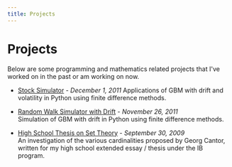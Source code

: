 ```yaml
---
title: Projects
---
```


# Projects #

Below are some programming and mathematics related projects that I\'ve worked on in the past or am working on now.

* [Stock Simulator](https://github.com/wwkong/Stock-Simulator) - *December 1, 2011*
Applications of GBM with drift and volatility in Python using finite difference methods.

* [Random Walk Simulator with Drift](https://github.com/wwkong/Biased-Random-Walk) - *November 26, 2011*  
Simulation of GBM with drift in Python using finite difference methods.

* [High School Thesis on Set Theory](files/Extended_Essay_in_Maths.pdf) - *September 30, 2009*  
An investigation of the various cardinalities proposed by Georg Cantor, written for my high school extended essay / thesis under the IB program.